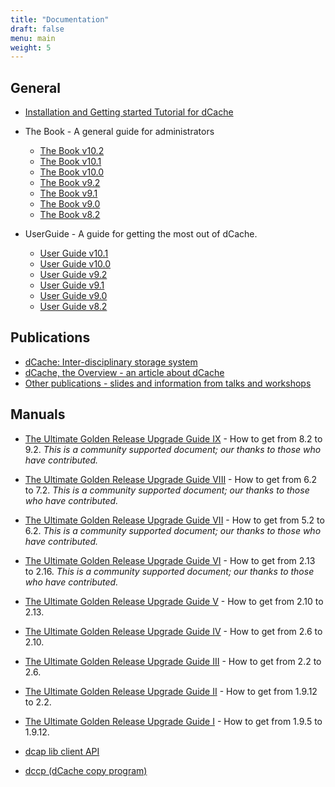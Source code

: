 ```yaml
---
title: "Documentation"
draft: false
menu: main
weight: 5
---
```


## General

* [Installation and Getting started Tutorial for dCache](https://github.com/dCache/dcache/blob/master/docs/TheBook/src/main/markdown/dcache-minimal-installation.md)
* The Book - A general guide for administrators
    * [The Book v10.2](https://www.dcache.org/manuals/Book-10.2)
    * [The Book v10.1](https://www.dcache.org/manuals/Book-10.1)
    * [The Book v10.0](https://www.dcache.org/manuals/Book-10.0)
    * [The Book v9.2](https://www.dcache.org/manuals/Book-9.2)
    * [The Book v9.1](https://www.dcache.org/manuals/Book-9.1)
    * [The Book v9.0](https://www.dcache.org/manuals/Book-9.0)
    * [The Book v8.2](https://www.dcache.org/manuals/Book-8.2)

* UserGuide - A guide for getting the most out of dCache.
    * [User Guide v10.1](https://www.dcache.org/manuals/UserGuide-10.1/)
    * [User Guide v10.0](https://www.dcache.org/manuals/UserGuide-10.0/)
    * [User Guide v9.2](https://www.dcache.org/manuals/UserGuide-9.2/)
    * [User Guide v9.1](https://www.dcache.org/manuals/UserGuide-9.1/)
    * [User Guide v9.0](https://www.dcache.org/manuals/UserGuide-9.0/)
    * [User Guide v8.2](https://www.dcache.org/manuals/UserGuide-8.2/)

## Publications

* [dCache: Inter-disciplinary storage system](https://www.epj-conferences.org/articles/epjconf/abs/2021/05/epjconf_chep2021_02010/epjconf_chep2021_02010.html)
* [dCache, the Overview - an article about dCache](/docs/dcache-whitepaper-light.pdf)
* [Other publications - slides and information from talks and workshops](https://www.dcache.org/old/manuals/publications.shtml)

## Manuals

* [The Ultimate Golden Release Upgrade Guide IX](https://github.com/dCache/upgrade-guid/blob/master/UPGRADE92.md) - How to get from 8.2 to 9.2. _This is a community supported document; our thanks to those who have contributed._
* [The Ultimate Golden Release Upgrade Guide VIII](https://github.com/dCache/upgrade-guid/blob/master/UPGRADE72.md) - How to get from 6.2 to 7.2. _This is a community supported document; our thanks to those who have contributed._
* [The Ultimate Golden Release Upgrade Guide VII](https://github.com/dCache/upgrade-guide-62/blob/master/UPGRADE62.md) - How to get from 5.2 to 6.2. _This is a community supported document; our thanks to those who have contributed._
* [The Ultimate Golden Release Upgrade Guide VI](https://github.com/dCache/upgrade-guide-216/blob/master/UPGRADE216.md) - How to get from 2.13 to 2.16. _This is a community supported document; our thanks to those who have contributed._
* [The Ultimate Golden Release Upgrade Guide V](https://www.dcache.org/old/manuals/upgrade/upgrade-guide-213.html) - How to get from 2.10 to 2.13.
* [The Ultimate Golden Release Upgrade Guide IV](https://www.dcache.org/old/manuals/upgrade-2.10/upgrade-2.6-to-2.10.html) - How to get from 2.6 to 2.10.
* [The Ultimate Golden Release Upgrade Guide III](https://www.dcache.org/old/manuals/upgrade/upgrade-2.2-to-2.6.html) - How to get from 2.2 to 2.6.
* [The Ultimate Golden Release Upgrade Guide II](https://www.dcache.org/old/manuals/upgrade-1.9.12-to-2.2.shtml) - How to get from 1.9.12 to 2.2.
* [The Ultimate Golden Release Upgrade Guide I](https://www.dcache.org/old/manuals/2011/goettingen/upgradeguide/upgrade-guide.html) - How to get from 1.9.5 to 1.9.12.


* [dcap lib client API](https://www.dcache.org/old/manuals/libdcap.shtml)
* [dccp (dCache copy program)](https://www.dcache.org/old/manuals/dccp.shtml)
